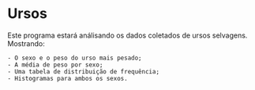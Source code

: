 # Ursos

Este programa estará análisando os dados coletados de ursos selvagens. Mostrando:

```
- O sexo e o peso do urso mais pesado;
- A média de peso por sexo;
- Uma tabela de distribuição de frequência;
- Histogramas para ambos os sexos.
```